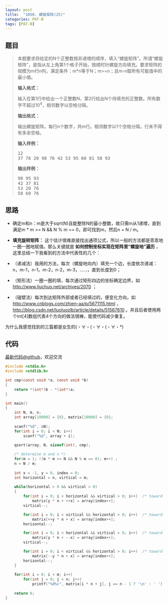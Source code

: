 ```yaml
---
layout: post
title:  "1050. 螺旋矩阵(25)"
categories: PAT-B
tags: [PAT-B]
---
```

## 题目

> <div id="problemContent">
> <p>
> 本题要求将给定的N个正整数按非递增的顺序，填入“螺旋矩阵”。所谓“螺旋矩阵”，是指从左上角第1个格子开始，按顺时针螺旋方向填充。要求矩阵的规模为m行n列，满足条件：m*n等于N；m&gt;=n；且m-n取所有可能值中的最小值。
> </p>
> <p><b>
> 输入格式：
> </b></p>
> <p>
> 输入在第1行中给出一个正整数N，第2行给出N个待填充的正整数。所有数字不超过10<sup>4</sup>，相邻数字以空格分隔。
> </p>
> <p><b>
> 输出格式：
> </b></p>
> <p>
> 输出螺旋矩阵。每行n个数字，共m行。相邻数字以1个空格分隔，行末不得有多余空格。
> </p>
> <b>输入样例：</b><pre>
> 12
> 37 76 20 98 76 42 53 95 60 81 58 93
> </pre>
> <b>输出样例：</b><pre>
> 98 95 93
> 42 37 81
> 53 20 76
> 58 60 76
> </pre>
> </div>

## 思路

- 确定m和n：m是大于sqrt(N)且能整除N的最小整数，故只需m从1递增，直到满足m * m >= N && N % m == 0，即可找到m，然后n = N / m。

- **填充旋转矩阵：** 这个估计很难直接找出通项公式，所以一般的方法都是乖乖地一圈一圈地赋值。那么关键就是 **如何控制坐标实现在矩阵里“螺旋地”遍历** ，这里总结一下我看到的方法中代表性的几个：
 - （递减法）我用的方法，每次（螺旋地向内）填充一个边，长度依次递减：n，m-1，n-1，m-2，n-2，m-3，……，直到长度到0；
 - （矩形法）一圈一圈的填，每次通过矩形四边的坐标确定边界，如
http://www.liuchuo.net/archives/2070 ；
 - （碰壁法）每次到达矩阵外部或者已经填过的，便变化方向，如
http://www.cnblogs.com/zhien-aa/p/5671115.html ，
http://blog.csdn.net/luoluozlb/article/details/51567610 。并且后者使用两个int[4]数组代表4个方向的做法很棒，能使代码减少重复。

 为什么我感觉找到的三篇都是女生的(・∀・(・∀・(・∀・*)

## 代码

[最新代码@github](https://github.com/OliverLew/PAT/blob/master/PATBasic/1050.c)，欢迎交流
```c
#include <stdio.h>
#include <stdlib.h>

int cmp(const void *a, const void *b) 
{
    return *(int*)b - *(int*)a;
}

int main()
{
    int N, m, n;
    int array[10000] = {0}, matrix[10000] = {0};
    
    scanf("%d", &N);
    for(int i = 0; i < N; i++)
        scanf("%d", array + i);

    qsort(array, N, sizeof(int), cmp);
    
    /* determine m and n */
    for(m = 1; !(m * m >= N && N % m == 0); m++) ;
    n = N / m;
    
    int x = -1, y = 0, index = 0;
    int horizontal = n, virtical = m;
    
    while(horizontal > 0 && virtical > 0)
    {
        for(int i = 0; i < horizontal && virtical > 0; i++)  /* toward right */
            matrix[y * n + ++x] = array[index++];
        virtical--;

        for(int i = 0; i < virtical && horizontal > 0; i++)  /* toward bottom */
            matrix[++y * n + x] = array[index++];
        horizontal--;

        for(int i = 0; i < horizontal && virtical > 0; i++)  /* toward left */
            matrix[y * n + --x] = array[index++];
        virtical--;

        for(int i = 0; i < virtical && horizontal > 0; i++)  /* toward top */
            matrix[--y * n + x] = array[index++];
        horizontal--;
    }
    
    for(int i = 0; i < m; i++)
        for(int j = 0; j < n; j++)
            printf("%d%c", matrix[i * n + j], j == n - 1 ? '\n' : ' ');
    
    return 0;
}

```